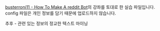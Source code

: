 [busterroni11 - How To Make A reddit Bot](https://www.youtube.com/watch?v=krTUf7BpTc0)의 강좌를 토대로 한 실습 파일입니다. config 파일은 개인 정보를 담기 때문에 업로드하지 않습니다.

추후 - 관련 있는 정보의 정교한 텍스트 마이닝
